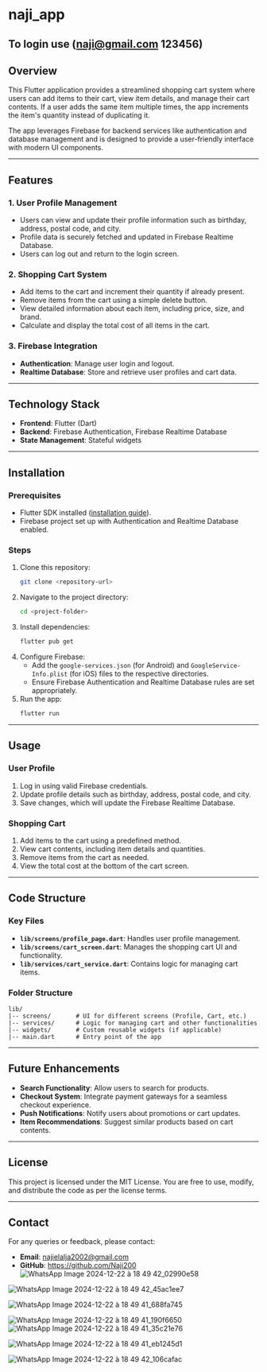 # naji_app
## To login use (naji@gmail.com     123456)

## Overview
This Flutter application provides a streamlined shopping cart system where users can add items to their cart, view item details, and manage their cart contents. If a user adds the same item multiple times, the app increments the item's quantity instead of duplicating it.

The app leverages Firebase for backend services like authentication and database management and is designed to provide a user-friendly interface with modern UI components.

---

## Features

### 1. User Profile Management
- Users can view and update their profile information such as birthday, address, postal code, and city.
- Profile data is securely fetched and updated in Firebase Realtime Database.
- Users can log out and return to the login screen.

### 2. Shopping Cart System
- Add items to the cart and increment their quantity if already present.
- Remove items from the cart using a simple delete button.
- View detailed information about each item, including price, size, and brand.
- Calculate and display the total cost of all items in the cart.

### 3. Firebase Integration
- **Authentication**: Manage user login and logout.
- **Realtime Database**: Store and retrieve user profiles and cart data.

---

## Technology Stack
- **Frontend**: Flutter (Dart)
- **Backend**: Firebase Authentication, Firebase Realtime Database
- **State Management**: Stateful widgets

---

## Installation

### Prerequisites
- Flutter SDK installed ([installation guide](https://docs.flutter.dev/get-started/install)).
- Firebase project set up with Authentication and Realtime Database enabled.

### Steps
1. Clone this repository:
   ```bash
   git clone <repository-url>
   ```
2. Navigate to the project directory:
   ```bash
   cd <project-folder>
   ```
3. Install dependencies:
   ```bash
   flutter pub get
   ```
4. Configure Firebase:
   - Add the `google-services.json` (for Android) and `GoogleService-Info.plist` (for iOS) files to the respective directories.
   - Ensure Firebase Authentication and Realtime Database rules are set appropriately.
5. Run the app:
   ```bash
   flutter run
   ```

---

## Usage

### User Profile
1. Log in using valid Firebase credentials.
2. Update profile details such as birthday, address, postal code, and city.
3. Save changes, which will update the Firebase Realtime Database.

### Shopping Cart
1. Add items to the cart using a predefined method.
2. View cart contents, including item details and quantities.
3. Remove items from the cart as needed.
4. View the total cost at the bottom of the cart screen.

---

## Code Structure

### Key Files
- **`lib/screens/profile_page.dart`**: Handles user profile management.
- **`lib/screens/cart_screen.dart`**: Manages the shopping cart UI and functionality.
- **`lib/services/cart_service.dart`**: Contains logic for managing cart items.

### Folder Structure
```
lib/
|-- screens/       # UI for different screens (Profile, Cart, etc.)
|-- services/      # Logic for managing cart and other functionalities
|-- widgets/       # Custom reusable widgets (if applicable)
|-- main.dart      # Entry point of the app
```

---

## Future Enhancements
- **Search Functionality**: Allow users to search for products.
- **Checkout System**: Integrate payment gateways for a seamless checkout experience.
- **Push Notifications**: Notify users about promotions or cart updates.
- **Item Recommendations**: Suggest similar products based on cart contents.

---

## License
This project is licensed under the MIT License. You are free to use, modify, and distribute the code as per the license terms.

---

## Contact
For any queries or feedback, please contact:
- **Email**: najielalja2002@gmail.com
- **GitHub**: https://github.com/Naji200
![WhatsApp Image 2024-12-22 à 18 49 42_02990e58](https://github.com/user-attachments/assets/f087c40a-a4c3-478f-b27e-72b551302b68)

![WhatsApp Image 2024-12-22 à 18 49 42_45ac1ee7](https://github.com/user-attachments/assets/bc65116c-6631-4c09-9e7a-90cc3c53fd52)

![WhatsApp Image 2024-12-22 à 18 49 41_688fa745](https://github.com/user-attachments/assets/010790a2-1e89-4ada-924a-1eacf9d957e7)

![WhatsApp Image 2024-12-22 à 18 49 41_190f6650](https://github.com/user-attachments/assets/416645d7-bdd3-49da-a0ad-ca10b889335b)
![WhatsApp Image 2024-12-22 à 18 49 41_35c21e76](https://github.com/user-attachments/assets/4ada17f0-3e60-4916-8086-21b7e3cbe8bb)

![WhatsApp Image 2024-12-22 à 18 49 41_eb1245d1](https://github.com/user-attachments/assets/71a1d918-a067-4609-86b8-9e65f3c62fa9)

![WhatsApp Image 2024-12-22 à 18 49 42_106cafac](https://github.com/user-attachments/assets/434898e4-6fa5-41ff-919d-c9f797bfdb20)


